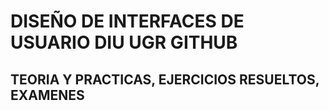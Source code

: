 # DISEÑO DE INTERFACES DE USUARIO DIU UGR GITHUB
## TEORIA Y PRACTICAS, EJERCICIOS RESUELTOS, EXAMENES
